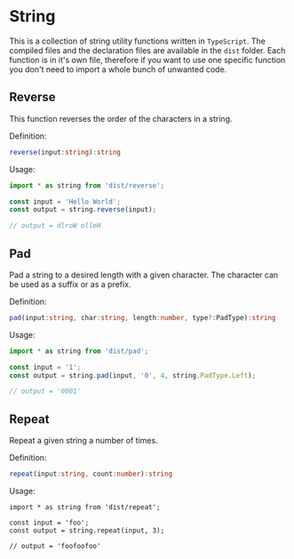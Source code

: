 # String

This is a collection of string utility functions written in `TypeScript`. The compiled files and the declaration files 
are available in the `dist` folder. 
Each function is in it's own file, therefore if you want to use one specific function you don't need to import a whole
bunch of unwanted code.

## Reverse

This function reverses the order of the characters in a string.

Definition:
```typescript
reverse(input:string):string
```

Usage:
```javascript
import * as string from 'dist/reverse';

const input = 'Hello World';
const output = string.reverse(input);

// output = dlroW olleH
```

## Pad

Pad a string to a desired length with a given character. The character can be used as a suffix or as a prefix.

Definition:
```typescript
pad(input:string, char:string, length:number, type?:PadType):string
```

Usage:
```javascript
import * as string from 'dist/pad';

const input = '1';
const output = string.pad(input, '0', 4, string.PadType.Left);

// output = '0001'
```

## Repeat

Repeat a given string a number of times.

Definition:
```typescript
repeat(input:string, count:number):string
```

Usage:
```ecmascript 6
import * as string from 'dist/repeat';

const input = 'foo';
const output = string.repeat(input, 3);

// output = 'foofoofoo'
```